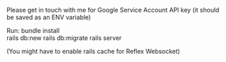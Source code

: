 Please get in touch with me for Google Service Account API key (it should be saved as an ENV variable)

Run:
bundle install  
rails db:new
rails db:migrate
rails server

(You might have to enable rails cache for Reflex Websocket)
